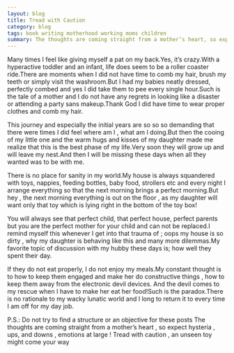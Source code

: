 ```yaml
---
layout: blog
title: Tread with Caution
category: blog
tags: book writing motherhood working moms children
summary: The thoughts are coming straight from a mother’s heart, so expect hysteria, ups,and downs, emotions at large!
---
```


Many times I feel like giving myself a pat on my back.Yes, it’s crazy.With a hyperactive toddler and an infant, life does seem to be a roller coaster ride.There are moments when I did not have time to comb my hair, brush my teeth or simply visit the washroom.But I had my babies neatly dressed, perfectly combed and yes I did take them to pee every single hour.Such is the tale of a mother and I do not have any regrets in looking like a disaster or attending a party sans makeup.Thank God I did have time to wear proper clothes and comb my hair.

This journey and especially the initial years are so so so demanding that there were times I did feel where am I , what am I doing.But then the cooing of my little one and the warm hugs and kisses of my daughter made me realize that this is the best phase of my life.Very soon they will grow up and will leave my nest.And then I will be missing these days when all they wanted was to be with me.

There is no place for sanity in my world.My house is always squandered with toys, nappies, feeding bottles, baby food, strollers etc and every night I arrange everything so that the next morning brings a perfect morning.But hey , the next morning everything is out on the floor , as my daughter will want only that toy which is lying right in the bottom of the toy box!

You will always see that perfect child, that perfect house, perfect parents but you are the perfect mother for your child and can not be replaced.I remind myself this whenever I get into that trauma of ; oops my house is so dirty , why my daughter is behaving like this and many more dilemmas.My favorite topic of discussion with my hubby these days is; how well they spent their day.

If they do not eat properly, I do not enjoy my meals.My constant thought is to how to keep them engaged and make her do constructive things , how to keep them away from the electronic devil devices. And the devil comes to my rescue when I have to make her eat her food!Such is the paradox.There is no rationale to my wacky lunatic world and I long to return it to every time I am off for my day job.

P.S.:
Do not try to find a structure or an objective for these posts
The thoughts are coming straight from a mother’s heart , so expect hysteria , ups, and downs , emotions at large !
Tread with caution , an unseen toy might come your way


